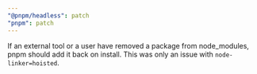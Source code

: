 ```yaml
---
"@pnpm/headless": patch
"pnpm": patch
---
```


If an external tool or a user have removed a package from node_modules, pnpm should add it back on install. This was only an issue with `node-linker=hoisted`.
